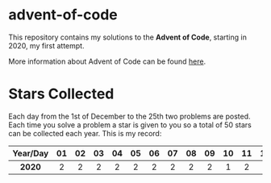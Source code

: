 # advent-of-code
This repository contains my solutions to the **Advent of Code**, starting in 2020, my first attempt.

More information about Advent of Code can be found [here](https://adventofcode.com/2020/about).

# Stars Collected

Each day from the 1st of December to the 25th two problems are posted. Each time you solve a problem a star is given to you so a total of 50 stars can be collected each year. This is my record:

| Year/Day | 01 | 02 | 03 | 04 | 05 | 06 | 07 | 08 | 09 | 10 | 11 | 12 | 13 | 14 | 15 | 16 | 17 | 18 | 19 | 20 | 21 | 22 | 23 | 24 | 25 | **Total** |
|:--------:|:---:|:---:|:---:|:---:|:---:|:---:|:---:|:---:|:---:|:---:|:---:|:---:|:---:|:---:|:---:|:---:|:---:|:---:|:---:|:---:|:---:|:---:|:---:|:---:|:---:|:---:|
| **2020** | 2 | 2 | 2 | 2 | 2 | 2 | 2 | 2 | 2 | 1 | 2 | 2 | 0 | 0 | 0 | 0 | 0 | 0 | 0 | 0 | 0 | 0 | 0 | 0 | 0 | **23** |